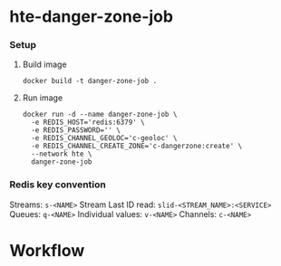 # hte-danger-zone-job

### Setup
1. Build image
   ```
   docker build -t danger-zone-job .
   ```
2. Run image
   ```
   docker run -d --name danger-zone-job \
     -e REDIS_HOST='redis:6379' \
     -e REDIS_PASSWORD='' \
     -e REDIS_CHANNEL_GEOLOC='c-geoloc' \
     -e REDIS_CHANNEL_CREATE_ZONE='c-dangerzone:create' \
     --network hte \
     danger-zone-job
   ```

### Redis key convention

Streams: `s-<NAME>`
Stream Last ID read: `slid-<STREAM_NAME>:<SERVICE>`
Queues: `q-<NAME>`
Individual values: `v-<NAME>`
Channels: `c-<NAME>`

# Workflow
